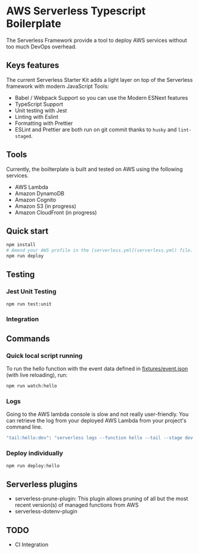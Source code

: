 # AWS Serverless Typescript Boilerplate

The Serverless Framework provide a tool to deploy AWS services without too much DevOps overhead.

## Keys features

The current Serverless Starter Kit adds a light layer on top of the Serverless framework with modern JavaScript Tools:

- Babel / Webpack Support so you can use the Modern ESNext features
- TypeScript Support
- Unit testing with Jest
- Linting with Eslint
- Formatting with Prettier
- ESLint and Prettier are both run on git commit thanks to `husky` and `lint-staged`.

## Tools

Currently, the boilterplate is built and tested on AWS using the following services.

- AWS Lambda
- Amazon DynamoDB
- Amazon Cognito
- Amazon S3 (in progress)
- Amazon CloudFront (in progress)

## Quick start

```bash
npm install
# Amend your AWS profile in the [serverless.yml](serverless.yml) file. Currently named YOUR_PROFILE.
npm run deploy
```

## Testing

### Jest Unit Testing

```bash
npm run test:unit
```

### Integration

## Commands

### Quick local script running

To run the hello function with the event data defined in [fixtures/event.json](./fixtures/event.json) (with live reloading), run:

```bash
npm run watch:hello
```

### Logs

Going to the AWS lambda console is slow and not really user-friendly. You can retrieve the log from your deployed AWS Lambda from your project's command line.

```bash
"tail:hello:dev": "serverless logs --function hello --tail --stage dev --aws-profile <your profile>"
```

### Deploy individually

```bash
npm run deploy:hello
```

## Serverless plugins

- serverless-prune-plugin: This plugin allows pruning of all but the most recent version(s) of managed functions from AWS
- serverless-dotenv-plugin

## TODO

- CI Integration

